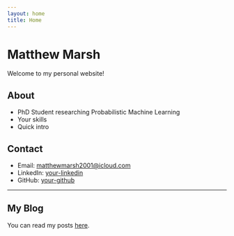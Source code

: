 ```yaml
---
layout: home
title: Home
---
```


# Matthew Marsh

Welcome to my personal website!

## About

- PhD Student researching Probabilistic Machine Learning  
- Your skills  
- Quick intro

## Contact

- Email: matthewmarsh2001@icloud.com  
- LinkedIn: [your-linkedin](https://linkedin.com/in/matthew--marsh)  
- GitHub: [your-github](https://github.com/matthewmarsh11)

---

## My Blog

You can read my posts [here](/blog).